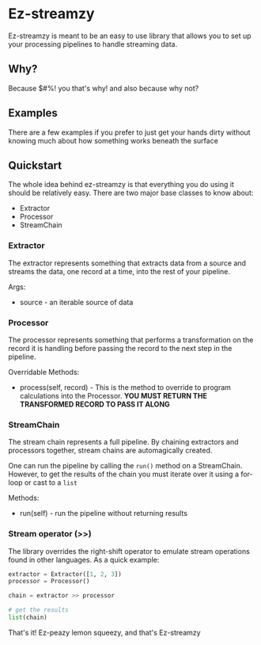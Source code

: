 # Ez-streamzy

Ez-streamzy is meant to be an easy to use library that
allows you to set up your processing pipelines to handle streaming data.

## Why?

Because $#%! you that's why! and also because why not?

## Examples

There are a few examples if you prefer to just get your
hands dirty without knowing much about how something works
beneath the surface

## Quickstart

The whole idea behind ez-streamzy is that everything you
do using it should be relatively easy. There are two
major base classes to know about:

* Extractor
* Processor
* StreamChain

### Extractor

The extractor represents something that extracts data
from a source and streams the data, one record at a time,
into the rest of your pipeline.

Args:

* source - an iterable source of data

### Processor

The processor represents something that performs a
transformation on the record it is handling before
passing the record to the next step in the pipeline.

Overridable Methods:

* process(self, record) - This is the method to override to program calculations into the Processor. __YOU MUST RETURN THE TRANSFORMED RECORD TO PASS IT ALONG__

### StreamChain

The stream chain represents a full pipeline.
By chaining extractors and processors together, stream
chains are automagically created.

One can run the pipeline by calling the `run()` method on
a StreamChain. However, to get the results of the chain you must iterate over it using a for-loop or cast to a `list`

Methods:

* run(self) - run the pipeline without returning results

### Stream operator (>>)

The library overrides the right-shift operator to emulate
stream operations found in other languages. As a quick
example:

```python
extractor = Extractor([1, 2, 3])
processor = Processor()

chain = extractor >> processor

# get the results
list(chain)
```

That's it! Ez-peazy lemon squeezy, and that's Ez-streamzy
